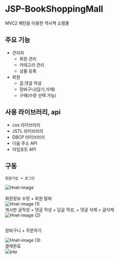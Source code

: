# JSP-BookShoppingMall
MVC2 패턴을 이용한 역사책 쇼핑몰

## 주요 기능
* 관리자
    - 회원 관리
    - 카테고리 관리
    - 상품 등록
* 회원
    - 글,댓글 작성
    - 장바구니(담기,삭제)
    - 구매(수량 선택 가능)

## 사용 라이브러리, api
* cos 라이브러리
* JSTL 라이브러리
* DBCP 라이브러리
* 다음 주소 API
* 아임포트 API

## 구동
    회원가입 + 로그인
![Hnet-image](https://user-images.githubusercontent.com/62788445/159450253-12c27e66-6654-42bf-9f06-aa1723e38ccd.gif)
<br/>
<br/> 
    회원정보 수정 + 회원 탈퇴
<br/>
![Hnet-image (1)](https://user-images.githubusercontent.com/62788445/159469153-ed292c98-ad60-45dc-b71c-240fb27645d4.gif)
<br/>
   게시판 글작성 + 댓글 작성 + 답글 작성,  + 댓글 삭제 + 글삭제
<br/>
![Hnet-image (2)](https://user-images.githubusercontent.com/62788445/159474383-c6dffb1a-9a02-4194-81e5-22222ca9d6e1.gif)

<br/>
장바구니 + 주문하기
<br/>

![Hnet-image (3)](https://user-images.githubusercontent.com/62788445/159476384-595244bc-a7ad-4181-acec-6192806d5ce7.gif)
 <br/>
결제완료
<br/>
![pay](https://user-images.githubusercontent.com/62788445/159477085-a298a111-b4b0-4c26-8b43-47e8ca781b8e.jpg)

